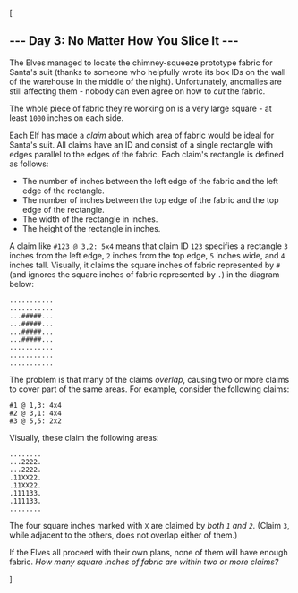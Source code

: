 [<article class="day-desc"><h2>--- Day 3: No Matter How You Slice It ---</h2><p>The Elves managed to locate the chimney-squeeze prototype fabric for Santa's suit (thanks to <span title="WAS IT YOU">someone</span> who helpfully wrote its box IDs on the wall of the warehouse in the middle of the night).  Unfortunately, anomalies are still affecting them - nobody can even agree on how to <em>cut</em> the fabric.</p>
<p>The whole piece of fabric they're working on is a very large square - at least <code>1000</code> inches on each side.</p>
<p>Each Elf has made a <em>claim</em> about which area of fabric would be ideal for Santa's suit.  All claims have an ID and consist of a single rectangle with edges parallel to the edges of the fabric.  Each claim's rectangle is defined as follows:</p>
<ul>
<li>The number of inches between the left edge of the fabric and the left edge of the rectangle.</li>
<li>The number of inches between the top edge of the fabric and the top edge of the rectangle.</li>
<li>The width of the rectangle in inches.</li>
<li>The height of the rectangle in inches.</li>
</ul>
<p>A claim like <code>#123 @ 3,2: 5x4</code> means that claim ID <code>123</code> specifies a rectangle <code>3</code> inches from the left edge, <code>2</code> inches from the top edge, <code>5</code> inches wide, and <code>4</code> inches tall. Visually, it claims the square inches of fabric represented by <code>#</code> (and ignores the square inches of fabric represented by <code>.</code>) in the diagram below:</p>
<pre><code>...........
...........
...#####...
...#####...
...#####...
...#####...
...........
...........
...........
</code></pre>
<p>The problem is that many of the claims <em>overlap</em>, causing two or more claims to cover part of the same areas.  For example, consider the following claims:</p>
<pre><code>#1 @ 1,3: 4x4
#2 @ 3,1: 4x4
#3 @ 5,5: 2x2
</code></pre>
<p>Visually, these claim the following areas:</p>
<pre><code>........
...2222.
...2222.
.11XX22.
.11XX22.
.111133.
.111133.
........
</code></pre>
<p>The four square inches marked with <code>X</code> are claimed by <em>both <code>1</code> and <code>2</code></em>. (Claim <code>3</code>, while adjacent to the others, does not overlap either of them.)</p>
<p>If the Elves all proceed with their own plans, none of them will have enough fabric. <em>How many square inches of fabric are within two or more claims?</em></p>
</article>]

